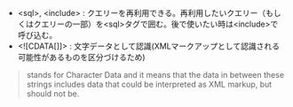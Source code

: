 * \<sql\>, \<include\> : クエリーを再利用できる。再利用したいクエリー（もしくはクエリーの一部）を\<sql\>タグで囲む。後で使いたい時は\<include\>で呼び込む。
* \<![CDATA[]]> : 文字データとして認識(XMLマークアップとして認識される可能性があるものを区分づけるため)
 > stands for Character Data and it means that the data in between these strings includes data that could be interpreted as XML markup, but should not be.
